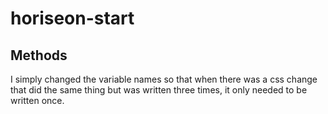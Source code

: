 # horiseon-start

## Methods
I simply changed the variable names so that when there was a css change that did the same thing but was written three times, it only needed to be written once.
